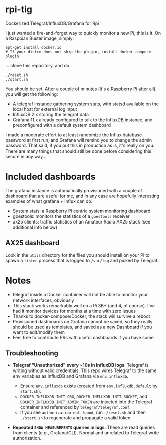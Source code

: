# rpi-tig
Dockerized Telegraf/InfluxDB/Grafana for Rpi

I just wanted a fire-and-forget way to quickly monitor a new Pi, this is it. On a Raspbian Buster image, simply:

```
apt-get install docker.io
# If your distro does not ship the plugin, install docker-compose-plugin
```

... clone this repository, and do:

```
./reset.sh
./start.sh
```

You should be set. After a couple of minutes (it's a Raspberry Pi after all), you will get the following:

- A telegraf instance gathering system stats, with statsd available on the local host for external log input
- InfluxDB 2.x storing the telegraf data
- Grafana 11.x already configured to talk to the InfluxDB instance, and preconfigured with a default system dashboard

I made a moderate effort to at least randomize the Influx database password at first run, and Grafana will remind you to change the admin password. That said, if you put this in production as is, it's really on you. There are many things that should still be done before considering this secure in any way...

# Included dashboards

The grafana instance is automatically provisioned with a couple of dashboard that are useful for me, and in any case are hopefully interesting examples of what grafana + influx can do.

- System stats: a Raspberry Pi centric system monitoring dashboard
- goestools: monitors the statistics of a `goestools` receiver
- ax25 clients: traffic statistics of an Amateur Radio AX25 stack (see additional info below)

## AX25 dashboard

Look in the `utils` directory for the files you should install on your Pi to spawn a `listen` process that is logged to `/var/log` and picked by Telegraf.

# Notes

- telegraf inside a Docker container will not be able to monitor your network interfaces, obviously
- This stack works remarkably well on a Pi 3B+ (and 4, of course). I've had it monitor devices for months at a time with zero issues
- Thanks to docker-compose/Docker, the stack will survive a reboot
- Provisioned dashboards on Grafana cannot be saved, so they really should be used as templates, and saved as a new Dashboard if you want to edit/modify them
- Feel free to contribute PRs with useful dashboards if you have some

## Troubleshooting

- **Telegraf "Unauthorized" every ~10s in InfluxDB logs**: Telegraf is writing without valid credentials. This repo wires Telegraf to the same env variables as InfluxDB and Grafana via `env.influxdb`.
  - Ensure `env.influxdb` exists (created from `env.influxdb.default` by `start.sh`).
  - `DOCKER_INFLUXDB_INIT_ORG`, `DOCKER_INFLUXDB_INIT_BUCKET`, and `DOCKER_INFLUXDB_INIT_ADMIN_TOKEN` are injected into the Telegraf container and referenced by `telegraf/telegraf.conf`.
  - If you see `authorization not found`, run `./reset.sh` and then `./start.sh` to regenerate and propagate a valid token.

- **Repeated `SHOW MEASUREMENTS` queries in logs**: These are read queries from clients (e.g., Grafana/CLI). Normal and unrelated to Telegraf write authorization.
